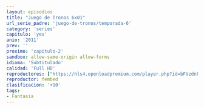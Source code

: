 ```yaml
---
layout: episodios
title: "Juego de Tronos 6x01"
url_serie_padre: 'juego-de-tronos/temporada-6'
category: 'series'
capitulo: 'yes'
anio: '2011'
prev: ''
proximo: 'capitulo-2'
sandbox: allow-same-origin allow-forms
idioma: 'Subtitulado'
calidad: 'Full HD'
reproductores: ["https://hls4.openloadpremium.com/player.php?id=bFVzdnFtbTRVZFI2TjFYc0dKMkJ6cW9YVS8xTEpYa1MrNy96bjZPaEo4eSt1dU1hRlJaM3I5R1VLRm1XS3p1cVlNeHcrMXZscWVpSXdYcmxscDc3ZkE9PQ&sub=https://sub.cuevana2.io/vtt-sub/sub7/Game.Of.Thrones.S06E01.vtt"]
reproductor: fembed
clasificacion: '+10'
tags:
- Fantasia
---
```












